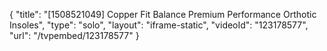 {
    "title": "[1508521049] Copper Fit Balance Premium Performance Orthotic Insoles",
    "type": "solo",
    "layout": "iframe-static",
    "videoId": "123178577",
    "url": "\/tvpembed\/123178577"
}